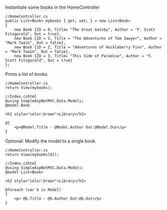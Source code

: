 ﻿Instantiate some books in the HomeController
```
//HomeController.cs
public List<Book> mybooks { get; set; } = new List<Book>
{
    new Book {ID = 0, Title= "The Great Gatsby", Author = "F. Scott Fitzgerald", Out = true},
    new Book {ID = 1, Title = "The Adventures of Tom Sawyer", Author = "Mark Twain", Out = false},
    new Book {ID = 2, Title = "Adventures of Huckleberry Finn", Author = "Mark Twain", Out = false},
    new Book {ID = 3, Title= "This Side of Paradise", Author = "F. Scott Fitzgerald", Out = true}
};
```


Prints a list of books.
```
//HomeController.cs
return View(mybooks);
```

```
//Index.cshtml
@using SimpleAspNetMVC.Data.Models;
@model Book

<h2 style="color:brown">Library</h2>

@{ 
    <p>@Model.Title - @Model.Author Out:@Model.Out</p>
}
```

Optional: Modify the model to a single book.
```
//HomeController.cs
return View(mybooks[0]);
```

```
//Index.cshtml
@using SimpleAspNetMVC.Data.Models;
@model List<Book>

<h2 style="color:brown">Library</h2>

@foreach (var b in Model)
{
    <p> @b.Title - @b.Author Out:@b.Out</p>
}
```





```
```